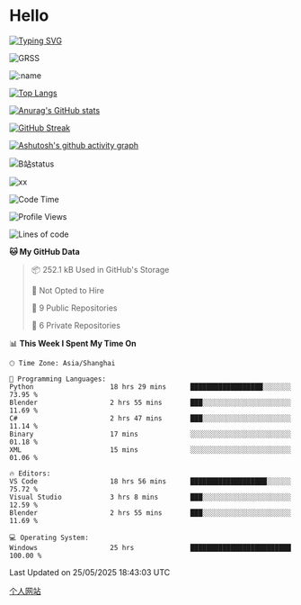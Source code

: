 # Hello


[![Typing SVG](https://readme-typing-svg.demolab.com?font=Fira+Code&pause=1000&color=F78FDE&width=435&lines=Ciallo%ef%bd%9e(%e2%88%a0%e3%83%bb%cf%89%3c+)%e2%8c%92%e2%98%85)](https://git.io/typing-svg)

![GRSS](https://github-readme-steam-card.vercel.app/status/?steamid=76561198221796636&show_in_game_bg=true&show_recent_game_bg=true&animated_avatar=true)

![:name](https://count.getloli.com/get/@hk416?theme=rule34)

[![Top Langs](https://github-readme-stats.vercel.app/api/top-langs/?username=qq583044063qq&locale=cn&hide=javascript,html)](https://github.com/anuraghazra/github-readme-stats)

[![Anurag's GitHub stats](https://github-readme-stats.vercel.app/api?username=qq583044063qq&count_private=true&show_icons=true&locale=cn)](https://github.com/anuraghazra/github-readme-stats)

[![GitHub Streak](https://streak-stats.demolab.com/?user=qq583044063qq&locale=zh_Hans)](https://git.io/streak-stats)

[![Ashutosh's github activity graph](https://github-readme-activity-graph.vercel.app/graph?username=qq583044063qq)](https://github.com/ashutosh00710/github-readme-activity-graph)

![B站status](https://stats.justsong.cn/api/bilibili/?id=3931848&lang=zh-CN)

![xx](xx.gif)

<!--START_SECTION:waka-->
![Code Time](http://img.shields.io/badge/Code%20Time-1%2C605%20hrs%2044%20mins-blue)

![Profile Views](http://img.shields.io/badge/Profile%20Views-3-blue)

![Lines of code](https://img.shields.io/badge/From%20Hello%20World%20I%27ve%20Written-905.4%20thousand%20lines%20of%20code-blue)

**🐱 My GitHub Data** 

> 📦 252.1 kB Used in GitHub's Storage 
 > 
> 🚫 Not Opted to Hire
 > 
> 📜 9 Public Repositories 
 > 
> 🔑 6 Private Repositories 
 > 
📊 **This Week I Spent My Time On** 

```text
🕑︎ Time Zone: Asia/Shanghai

💬 Programming Languages: 
Python                   18 hrs 29 mins      ██████████████████░░░░░░░   73.95 % 
Blender                  2 hrs 55 mins       ███░░░░░░░░░░░░░░░░░░░░░░   11.69 % 
C#                       2 hrs 47 mins       ███░░░░░░░░░░░░░░░░░░░░░░   11.14 % 
Binary                   17 mins             ░░░░░░░░░░░░░░░░░░░░░░░░░   01.18 % 
XML                      15 mins             ░░░░░░░░░░░░░░░░░░░░░░░░░   01.06 % 

🔥 Editors: 
VS Code                  18 hrs 56 mins      ███████████████████░░░░░░   75.72 % 
Visual Studio            3 hrs 8 mins        ███░░░░░░░░░░░░░░░░░░░░░░   12.59 % 
Blender                  2 hrs 55 mins       ███░░░░░░░░░░░░░░░░░░░░░░   11.69 % 

💻 Operating System: 
Windows                  25 hrs              █████████████████████████   100.00 % 
```


 Last Updated on 25/05/2025 18:43:03 UTC
<!--END_SECTION:waka-->

[个人网站](https://blog.ayatsukinora.org.cn)
